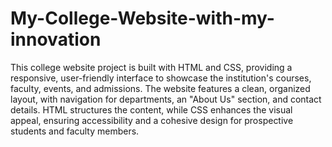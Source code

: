 # My-College-Website-with-my-innovation
This college website project is built with HTML and CSS, providing a responsive, user-friendly interface to showcase the institution's courses, faculty, events, and admissions. The website features a clean, organized layout, with navigation for departments, an "About Us" section, and contact details. HTML structures the content, while CSS enhances the visual appeal, ensuring accessibility and a cohesive design for prospective students and faculty members.
